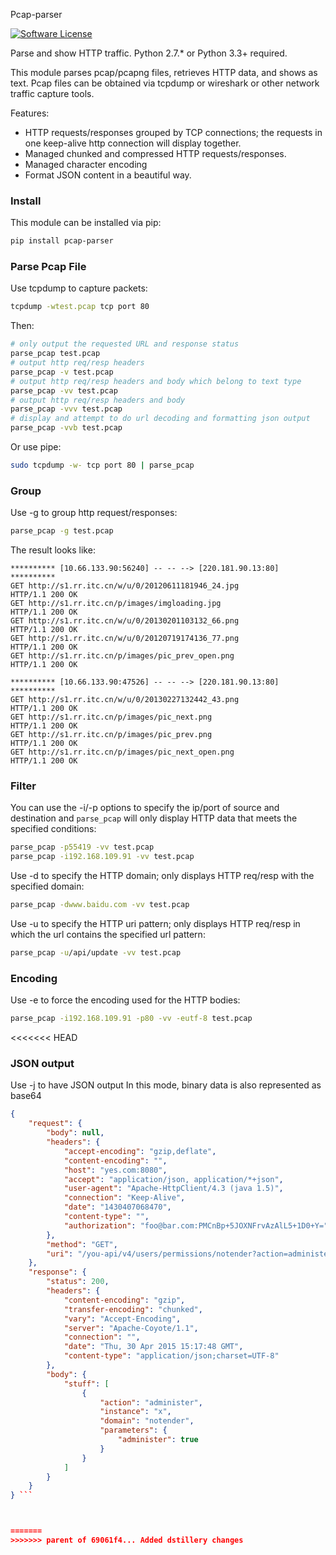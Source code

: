 Pcap-parser

[![Software License](https://img.shields.io/badge/license-BSD%202%20Clause-blue.svg)](LICENSE.txt) 

Parse and show HTTP traffic. Python 2.7.* or Python 3.3+ required.

This module parses pcap/pcapng files, retrieves HTTP data, and shows as text.
Pcap files can be obtained via tcpdump or wireshark or other network traffic capture tools.

Features:

* HTTP requests/responses grouped by TCP connections; the requests in one keep-alive http connection will display together.
* Managed chunked and compressed HTTP requests/responses.
* Managed character encoding
* Format JSON content in a beautiful way.

### Install
This module can be installed via pip:
```sh
pip install pcap-parser
```

### Parse Pcap File

Use tcpdump to capture packets:
```sh
tcpdump -wtest.pcap tcp port 80
```
Then:
```sh
# only output the requested URL and response status
parse_pcap test.pcap
# output http req/resp headers
parse_pcap -v test.pcap
# output http req/resp headers and body which belong to text type
parse_pcap -vv test.pcap
# output http req/resp headers and body
parse_pcap -vvv test.pcap
# display and attempt to do url decoding and formatting json output
parse_pcap -vvb test.pcap
```
Or use pipe:
```sh
sudo tcpdump -w- tcp port 80 | parse_pcap 
```

### Group
Use -g to group http request/responses: 
```sh
parse_pcap -g test.pcap
```
The result looks like:
```
********** [10.66.133.90:56240] -- -- --> [220.181.90.13:80] **********
GET http://s1.rr.itc.cn/w/u/0/20120611181946_24.jpg
HTTP/1.1 200 OK
GET http://s1.rr.itc.cn/p/images/imgloading.jpg
HTTP/1.1 200 OK
GET http://s1.rr.itc.cn/w/u/0/20130201103132_66.png
HTTP/1.1 200 OK
GET http://s1.rr.itc.cn/w/u/0/20120719174136_77.png
HTTP/1.1 200 OK
GET http://s1.rr.itc.cn/p/images/pic_prev_open.png
HTTP/1.1 200 OK

********** [10.66.133.90:47526] -- -- --> [220.181.90.13:80] **********
GET http://s1.rr.itc.cn/w/u/0/20130227132442_43.png
HTTP/1.1 200 OK
GET http://s1.rr.itc.cn/p/images/pic_next.png
HTTP/1.1 200 OK
GET http://s1.rr.itc.cn/p/images/pic_prev.png
HTTP/1.1 200 OK
GET http://s1.rr.itc.cn/p/images/pic_next_open.png
HTTP/1.1 200 OK
```

### Filter
You can use the -i/-p options to specify the ip/port of source and destination and `parse_pcap` will only display HTTP data that meets the specified conditions:
```sh
parse_pcap -p55419 -vv test.pcap
parse_pcap -i192.168.109.91 -vv test.pcap
```
Use -d to specify the HTTP domain; only displays HTTP req/resp with the specified domain:
```sh
parse_pcap -dwww.baidu.com -vv test.pcap
```
Use -u to specify the HTTP uri pattern; only displays HTTP req/resp in which the url contains the specified url pattern:
```sh
parse_pcap -u/api/update -vv test.pcap
```

### Encoding
Use -e to force the encoding used for the HTTP bodies:
```sh
parse_pcap -i192.168.109.91 -p80 -vv -eutf-8 test.pcap
```
<<<<<<< HEAD
### JSON output
Use -j to have JSON output
In this mode, binary data is also represented as base64
```json 
{
    "request": {
        "body": null,
        "headers": {
            "accept-encoding": "gzip,deflate",
            "content-encoding": "",
            "host": "yes.com:8080",
            "accept": "application/json, application/*+json",
            "user-agent": "Apache-HttpClient/4.3 (java 1.5)",
            "connection": "Keep-Alive",
            "date": "1430407068470",
            "content-type": "",
            "authorization": "foo@bar.com:PMCnBp+5JOXNFrvAzAlL5+1D0+Y="
        },
        "method": "GET",
        "uri": "/you-api/v4/users/permissions/notender?action=administer&instance=x"
    },
    "response": {
        "status": 200,
        "headers": {
            "content-encoding": "gzip",
            "transfer-encoding": "chunked",
            "vary": "Accept-Encoding",
            "server": "Apache-Coyote/1.1",
            "connection": "",
            "date": "Thu, 30 Apr 2015 15:17:48 GMT",
            "content-type": "application/json;charset=UTF-8"
        },
        "body": {
            "stuff": [
                {
                    "action": "administer",
                    "instance": "x",
                    "domain": "notender",
                    "parameters": {
                        "administer": true
                    }
                }
            ]
        }
    }
} ```



=======
>>>>>>> parent of 69061f4... Added dstillery changes
